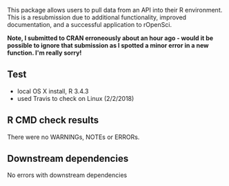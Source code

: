 This package allows users to pull data from an API into their R environment. This is a resubmission due to additional functionality, improved documentation, and a successful application to rOpenSci.

**Note, I submitted to CRAN erroneously about an hour ago - would it be possible to ignore that submission as I spotted a minor error in a new function. I'm really sorry!**

## Test 

* local OS X install, R 3.4.3
* used Travis to check on Linux (2/2/2018)

## R CMD check results

There were no WARNINGs, NOTEs or ERRORs.

## Downstream dependencies

No errors with downstream dependencies
